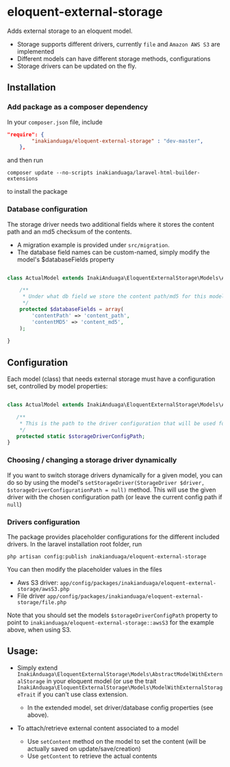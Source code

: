 # eloquent-external-storage

Adds external storage to an eloquent model. 

- Storage supports different drivers, currently `file` and `Amazon AWS S3` are implemented
- Different models can have different storage methods, configurations
- Storage drivers can be updated on the fly.

## Installation

### Add package as a composer dependency

In your `composer.json` file, include

```json
"require": {
        "inakianduaga/eloquent-external-storage" : "dev-master",
    },
```

and then run

`composer update --no-scripts inakianduaga/laravel-html-builder-extensions`

to install the package

### Database configuration

The storage driver needs two additional fields where it stores the content path and an md5 checksum of the contents. 

- A migration example is provided under `src/migration`.
- The database field names can be custom-named, simply modify the model's $databaseFields property

```php

class ActualModel extends InakiAnduaga\EloquentExternalStorage\Models\AbstractModelWithExternalStorage {

    /**
     * Under what db field we store the content path/md5 for this model
     */
    protected $databaseFields = array(
        'contentPath' => 'content_path',
        'contentMD5' => 'content_md5',
    );
    
}
```

## Configuration
 
Each model (class) that needs external storage must have a configuration set, controlled by model properties:
  
```php

class ActualModel extends InakiAnduaga\EloquentExternalStorage\Models\AbstractModelWithExternalStorage {

   /**
    * This is the path to the driver configuration that will be used for this model class, independently of other classes
    */
   protected static $storageDriverConfigPath;    
}
```

### Choosing / changing a storage driver dynamically 

If you want to switch storage drivers dynamically for a given model, you can do so by using the model's `setStorageDriver(StorageDriver $driver, $storageDriverConfigurationPath = null)` method. 
This will use the given driver with the chosen configuration path (or leave the current config path if `null`)

### Drivers configuration

The package provides placeholder configurations for the different included drivers. In the laravel installation root folder, run

`php artisan config:publish inakianduaga/eloquent-external-storage`

You can then modify the placeholder values in the files 
- Aws S3 driver: `app/config/packages/inakianduaga/eloquent-external-storage/awsS3.php` 
- File driver `app/config/packages/inakianduaga/eloquent-external-storage/file.php`

Note that you should set the models `$storageDriverConfigPath` property to point to `inakianduaga/eloquent-external-storage::awsS3` for the example above, when using S3.


## Usage:

- Simply extend `InakiAnduaga\EloquentExternalStorage\Models\AbstractModelWithExternalStorage` in your eloquent model (or use the trait `InakiAnduaga\EloquentExternalStorage\Models\ModelWithExternalStorageTrait` if you can't use class extension. 
   - In the extended model, set driver/database config properties (see above). 

- To attach/retrieve external content associated to a model
   - Use `setContent` method on the model to set the content (will be actually saved on update/save/creation)
   - Use `getContent` to retrieve the actual contents

